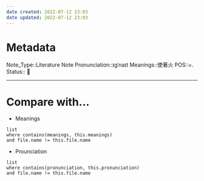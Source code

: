 ```yaml
---
date created: 2022-07-12 23:03
date updated: 2022-07-12 23:03
---
```


# Metadata

Note_Type::Literature Note
Pronunciation::ɪɡˈnaɪt
Meanings::使著火
POS::`v.`
Status:: 👶

---

# Compare with...

- Meanings

```dataview
list
where contains(meanings, this.meanings)
and file.name != this.file.name
```

- Prounciation

```dataview
list
where contains(pronunciation, this.pronunciation)
and file.name != this.file.name
```
